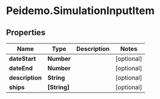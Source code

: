 # Peidemo.SimulationInputItem

## Properties
Name | Type | Description | Notes
------------ | ------------- | ------------- | -------------
**dateStart** | **Number** |  | [optional] 
**dateEnd** | **Number** |  | [optional] 
**description** | **String** |  | [optional] 
**ships** | **[String]** |  | [optional] 


